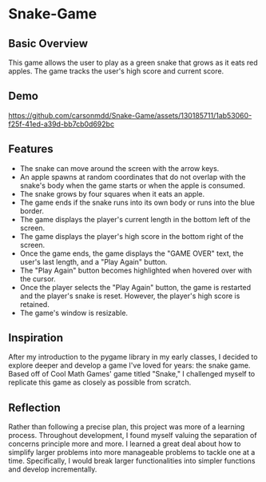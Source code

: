 # Snake-Game
## Basic Overview
This game allows the user to play as a green snake that grows as it eats red apples. The game tracks the user's high score and current score.
## Demo


https://github.com/carsonmdd/Snake-Game/assets/130185711/1ab53060-f25f-41ed-a39d-bb7cb0d692bc


## Features
- The snake can move around the screen with the arrow keys.
- An apple spawns at random coordinates that do not overlap with the snake's body when the game starts or when the apple is consumed.
- The snake grows by four squares when it eats an apple.
- The game ends if the snake runs into its own body or runs into the blue border.
- The game displays the player's current length in the bottom left of the screen.
- The game displays the player's high score in the bottom right of the screen.
- Once the game ends, the game displays the "GAME OVER" text, the user's last length, and a "Play Again" button.
- The "Play Again" button becomes highlighted when hovered over with the cursor.
- Once the player selects the "Play Again" button, the game is restarted and the player's snake is reset. However, the player's high score is retained.
- The game's window is resizable.
## Inspiration
After my introduction to the pygame library in my early classes, I decided to explore deeper and develop a game I've loved for years: the snake game. Based off of Cool Math Games' game titled "Snake," I challenged myself to replicate this game as closely as possible from scratch.
## Reflection
Rather than following a precise plan, this project was more of a learning process. Throughout development, I found myself valuing the separation of concerns principle more and more. I learned a great deal about how to simplify larger problems into more manageable problems to tackle one at a time. Specifically, I would break larger functionalities into simpler functions and develop incrementally.
